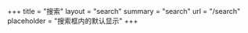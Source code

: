 +++
title = "搜索"
layout = "search"
summary = "search"
url = "/search"
placeholder = "搜索框内的默认显示"
+++
